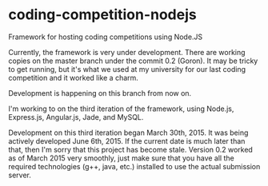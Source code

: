 # coding-competition-nodejs
Framework for hosting coding competitions using Node.JS

Currently, the framework is very under development. There are working copies on the master branch under the commit 0.2
(Goron). It may be tricky to get running, but it's what we used at my university for our last coding competition
and it worked like a charm.

Development is happening on this branch from now on.

I'm working to on the third iteration of the framework, using Node.js, Express.js, Angular.js, Jade, and MySQL.

Development on this third iteration began March 30th, 2015. It was being actively developed June 6th, 2015.
If the current date is much later than that, then I'm sorry that this project has become stale. Version 0.2 worked as of
March 2015 very smoothly, just make sure that you have all the required technologies (g++, java, etc.)
installed to use the actual submission server.
